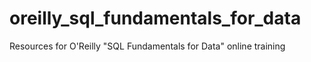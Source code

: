 # oreilly_sql_fundamentals_for_data
Resources for O'Reilly "SQL Fundamentals for Data" online training
